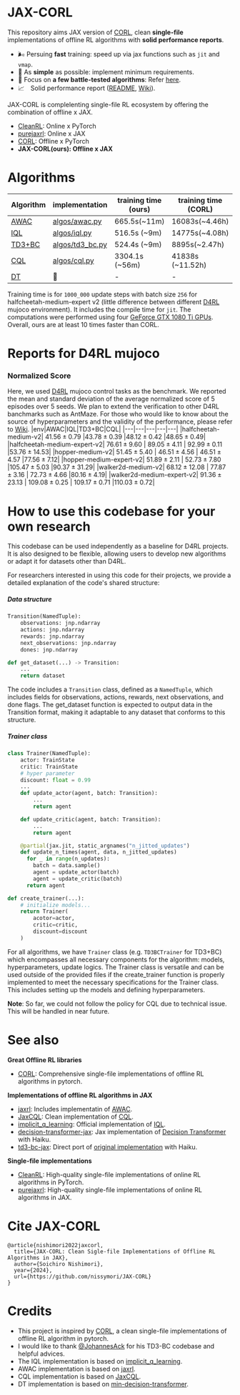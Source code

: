 # JAX-CORL
This repository aims JAX version of [CORL](https://github.com/tinkoff-ai/CORL), clean **single-file** implementations of offline RL algorithms with **solid performance reports**.
- 🌬️ Persuing **fast** training: speed up via jax functions such as `jit` and `vmap`.
- 🔪 As **simple** as possible: implement minimum requirements.
- 💠 Focus on **a few battle-tested algorithms**: Refer [here](https://github.com/nissymori/JAX-CORL/blob/main/README.md#algorithms).
- 📈　Solid performance report ([README](https://github.com/nissymori/JAX-CORL?tab=readme-ov-file#reports-for-d4rl-mujoco), [Wiki](https://github.com/nissymori/JAX-CORL/wiki)).

JAX-CORL is complelenting single-file RL ecosystem by offering the combination of offline x JAX. 
- [CleanRL](https://github.com/vwxyzjn/cleanrl): Online x PyTorch
- [purejaxrl](https://github.com/luchris429/purejaxrl): Online x JAX
- [CORL](https://github.com/tinkoff-ai/CORL): Offline x PyTorch
- **JAX-CORL(ours): Offline x JAX**

# Algorithms
|Algorithm|implementation|training time (ours)|training time (CORL)| wandb |
|---|---|---|---|---|
|[AWAC](https://arxiv.org/abs/2006.09359)| [algos/awac.py](https://github.com/nissymori/JAX-CORL/blob/main/algos/awac.py) |665.5s(~11m)|16083s(~4.46h) |[link](https://api.wandb.ai/links/nissymori/mwi235j6) |
|[IQL](https://arxiv.org/abs/2110.06169)|  [algos/iql.py](https://github.com/nissymori/JAX-CORL/blob/main/algos/iql.py)   |516.5s (~9m)|14775s(~4.08h)| [link](https://api.wandb.ai/links/nissymori/iqo688bi) |
|[TD3+BC](https://arxiv.org/pdf/2106.06860)| [algos/td3_bc.py](https://github.com/nissymori/JAX-CORL/blob/main/algos/td3bc.py)  |524.4s (~9m)|8895s(~2.47h)| [link](https://api.wandb.ai/links/nissymori/h21py327) |
|[CQL](https://arxiv.org/abs/2006.04779)| [algos/cql.py](https://github.com/nissymori/JAX-CORL/blob/main/algos/cql.py)   |3304.1s (~56m)|41838s (~11.52h)|[link](https://api.wandb.ai/links/nissymori/cnxdwkgf)|
|[DT](https://arxiv.org/abs/2106.01345) |🚧|-|-|

Training time is for `1000_000` update steps with batch size `256` for halfcheetah-medium-expert v2 (little difference between different [D4RL](https://arxiv.org/abs/2004.07219) mujoco environment). It includes the compile time for `jit`. The computations were performed using four [GeForce GTX 1080 Ti GPUs](https://versus.com/en/inno3d-ichill-geforce-gtx-1080-ti-x4). Overall, ours are at least 10 times faster than CORL. 

# Reports for D4RL mujoco

### Normalized Score
Here, we used [D4RL](https://arxiv.org/abs/2004.07219) mujoco control tasks as the benchmark. We reported the mean and standard deviation of the average normalized score of 5 episodes over 5 seeds.
We plan to extend the verification to other D4RL banchmarks such as AntMaze. For those who would like to know about the source of hyperparameters and the validity of the performance, please refer to [Wiki](https://github.com/nissymori/JAX-CORL/wiki).
|env|AWAC|IQL|TD3+BC|CQL|
|---|---|---|---|---|
|halfcheetah-medium-v2| $41.56\pm0.79$ |$43.78\pm0.39$   |$48.12\pm0.42$   |$48.65\pm 0.49$|
|halfcheetah-medium-expert-v2| $76.61\pm 9.60$ | $89.05\pm4.11$ | $92.99\pm 0.11$  |$53.76 \pm 14.53$| 
|hopper-medium-v2| $51.45\pm 5.40$  | $46.51\pm4.56$  | $46.51\pm4.57$  |$77.56\pm 7.12$|
|hopper-medium-expert-v2| $51.89\pm2.11$  | $52.73\pm7.80$  |$105.47\pm5.03$   |$90.37 \pm 31.29$|
|walker2d-medium-v2| $68.12\pm12.08$ | $77.87\pm3.16$  |  $72.73\pm4.66$ |$80.16\pm 4.19$|
|walker2d-medium-expert-v2| $91.36\pm23.13$  | $109.08\pm0.25$  | $109.17\pm0.71$  |$110.03 \pm 0.72$|


# How to use this codebase for your own research
This codebase can be used independently as a baseline for D4RL projects. It is also designed to be flexible, allowing users to develop new algorithms or adapt it for datasets other than D4RL.

For researchers interested in using this code for their projects, we provide a detailed explanation of the code's shared structure:
##### Data structure

```py
Transition(NamedTuple):
    observations: jnp.ndarray
    actions: jnp.ndarray
    rewards: jnp.ndarray
    next_observations: jnp.ndarray
    dones: jnp.ndarray

def get_dataset(...) -> Transition:
    ...
    return dataset
```
The code includes a `Transition` class, defined as a `NamedTuple`, which includes fields for observations, actions, rewards, next observations, and done flags. The get_dataset function is expected to output data in the Transition format, making it adaptable to any dataset that conforms to this structure.

##### Trainer class
```py
class Trainer(NamedTuple):
    actor: TrainState
    critic: TrainState
    # hyper parameter
    discount: float = 0.99
    ...
    def update_actor(agent, batch: Transition):
        ...
        return agent

    def update_critic(agent, batch: Transition):
        ...
        return agent

    @partial(jax.jit, static_argnames("n_jitted_updates")
    def update_n_times(agent, data, n_jitted_updates)
      for _ in range(n_updates):
        batch = data.sample()
        agent = update_actor(batch)
        agent = update_critic(batch)
      return agent

def create_trainer(...):
    # initialize models...
    return Trainer(
        acotor=actor,
        critic=critic,
        discount=discount
    )
```
For all algorithms, we have `Trainer` class (e.g. `TD3BCTrainer` for TD3+BC) which encompasses all necessary components for the algorithm: models, hyperparameters, update logics. The Trainer class is versatile and can be used outside of the provided files if the create_trainer function is properly implemented to meet the necessary specifications for the Trainer class. This includes setting up the models and defining hyperparameters.

**Note**: So far, we could not follow the policy for CQL due to technical issue. This will be handled in near future.

# See also
**Great Offline RL libraries**
- [CORL](https://github.com/tinkoff-ai/CORL): Comprehensive single-file implementations of offline RL algorithms in pytorch.

**Implementations of offline RL algorithms in JAX**
- [jaxrl](https://github.com/ikostrikov/jaxrl): Includes implementatin of [AWAC](https://arxiv.org/abs/2006.09359).
- [JaxCQL](https://github.com/young-geng/JaxCQL): Clean implementation of [CQL](https://arxiv.org/abs/2006.04779).
- [implicit_q_learning](https://github.com/ikostrikov/implicit_q_learning): Official implementation of [IQL](https://arxiv.org/abs/2110.06169).
- [decision-transformer-jax](https://github.com/yun-kwak/decision-transformer-jax): Jax implementation of [Decision Transformer](https://arxiv.org/abs/2106.01345) with Haiku.
- [td3-bc-jax](https://github.com/ethanluoyc/td3_bc_jax): Direct port of [original implementation](https://github.com/sfujim/TD3_BC) with Haiku.

**Single-file implementations**
- [CleanRL](https://github.com/vwxyzjn/cleanrl): High-quality single-file implementations of online RL algorithms in PyTorch.
- [purejaxrl](https://github.com/luchris429/purejaxrl): High-quality single-file implementations of online RL algorithms in JAX.

# Cite JAX-CORL
```
@article{nishimori2022jaxcorl,
  title={JAX-CORL: Clean Sigle-file Implementations of Offline RL Algorithms in JAX},
  author={Soichiro Nishimori},
  year={2024},
  url={https://github.com/nissymori/JAX-CORL}
}
```

# Credits
- This project is inspired by [CORL](https://github.com/tinkoff-ai/CORL), a clean single-file implementations of offline RL algorithm in pytorch.
- I would like to thank [@JohannesAck](https://github.com/johannesack) for his TD3-BC codebase and helpful advices.
- The IQL implementation is based on [implicit_q_learning](https://github.com/ikostrikov/implicit_q_learning).
- AWAC implementation is based on [jaxrl](https://github.com/ikostrikov/jaxrl).
- CQL implementation is based on [JaxCQL](https://github.com/young-geng/JaxCQL).
- DT implementation is based on [min-decision-transformer](https://github.com/nikhilbarhate99/min-decision-transformer).

